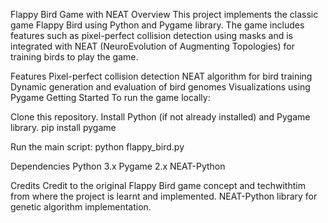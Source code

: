 Flappy Bird Game with NEAT
Overview
This project implements the classic game Flappy Bird using Python and Pygame library. The game includes features such as pixel-perfect collision detection using masks and is integrated with NEAT (NeuroEvolution of Augmenting Topologies) for training birds to play the game.

Features
Pixel-perfect collision detection
NEAT algorithm for bird training
Dynamic generation and evaluation of bird genomes
Visualizations using Pygame
Getting Started
To run the game locally:

Clone this repository.
Install Python (if not already installed) and Pygame library.
pip install pygame

Run the main script:
python flappy_bird.py

Dependencies
Python 3.x
Pygame 2.x
NEAT-Python

Credits
Credit to the original Flappy Bird game concept and techwithtim from where the project is learnt and implemented.
NEAT-Python library for genetic algorithm implementation.

